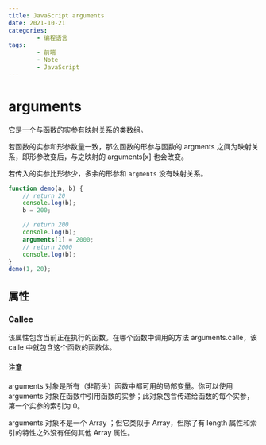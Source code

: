 ```yaml
---
title: JavaScript arguments
date: 2021-10-21
categories:
        - 编程语言
tags:
        - 前端
        - Note
        - JavaScript
---
```


# arguments

它是一个与函数的实参有映射关系的类数组。

若函数的实参和形参数量一致，那么函数的形参与函数的 argments 之间为映射关系，即形参改变后，与之映射的 arguments[x] 也会改变。

若传入的实参比形参少，多余的形参和 `argments` 没有映射关系。

```javascript
function demo(a, b) {
	// return 20
	console.log(b);
	b = 200;

	// return 200
	console.log(b);
	arguments[1] = 2000;
	// return 2000
	console.log(b);
}
demo(1, 20);
```

## 属性

### Callee

该属性包含当前正在执行的函数。在哪个函数中调用的方法 arguments.calle，该 calle 中就包含这个函数的函数体。

#### 注意

arguments 对象是所有（非箭头）函数中都可用的局部变量。你可以使用 arguments 对象在函数中引用函数的实参；此对象包含传递给函数的每个实参，第一个实参的索引为 0。

arguments 对象不是一个 Array ；但它类似于 Array，但除了有 length 属性和索引的特性之外没有任何其他 Array 属性。
